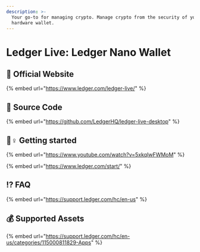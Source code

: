 ```yaml
---
description: >-
  Your go-to for managing crypto. Manage crypto from the security of your
  hardware wallet.
---
```


# Ledger Live: Ledger Nano Wallet

## 🚀 Official Website

{% embed url="https://www.ledger.com/ledger-live/" %}

## 📑 Source Code

{% embed url="https://github.com/LedgerHQ/ledger-live-desktop" %}

## 🧙♀ Getting started

{% embed url="https://www.youtube.com/watch?v=5xkqIwFWMoM" %}

{% embed url="https://www.ledger.com/start/" %}

## ⁉ FAQ

{% embed url="https://support.ledger.com/hc/en-us" %}

## 💰 Supported Assets

{% embed url="https://support.ledger.com/hc/en-us/categories/115000811829-Apps" %}

